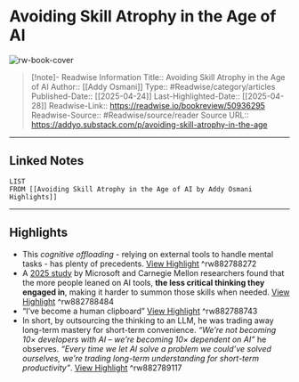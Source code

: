 # Avoiding Skill Atrophy in the Age of AI

![rw-book-cover](https://readwise-assets.s3.amazonaws.com/media/uploaded_book_covers/profile_174804/https3A2F2Fsubstack-post-media.s3.amazonaws.com2Fpublic2Fimages2F54666fde-e566-4571-999c-4cf7ffaaf00b_1890x1890.png)
<br>
>[!note]- Readwise Information
>Title:: Avoiding Skill Atrophy in the Age of AI
>Author:: [[Addy Osmani]]
>Type:: #Readwise/category/articles
>Published-Date:: [[2025-04-24]]
>Last-Highlighted-Date:: [[2025-04-28]]
>Readwise-Link:: https://readwise.io/bookreview/50936295
>Readwise-Source:: #Readwise/source/reader
>Source URL:: https://addyo.substack.com/p/avoiding-skill-atrophy-in-the-age
--- 

## Linked Notes
```dataview
LIST
FROM [[Avoiding Skill Atrophy in the Age of AI by Addy Osmani Highlights]]
```

---

## Highlights
- This *cognitive offloading* - relying on external tools to handle mental tasks - has plenty of precedents. [View Highlight](https://readwise.io/open/882788272) ^rw882788272
- A [2025 study](https://www.microsoft.com/en-us/research/wp-content/uploads/2025/01/lee_2025_ai_critical_thinking_survey.pdf) by Microsoft and Carnegie Mellon researchers found that the more people leaned on AI tools, **the less critical thinking they engaged in**, making it harder to summon those skills when needed. [View Highlight](https://readwise.io/open/882788484) ^rw882788484
- “I’ve become a human clipboard” [View Highlight](https://readwise.io/open/882788743) ^rw882788743
- In short, by outsourcing the thinking to an LLM, he was trading away long-term mastery for short-term convenience. *“We’re not becoming 10× developers with AI – we’re becoming 10× dependent on AI”* he observes. *“Every time we let AI solve a problem we could’ve solved ourselves, we’re trading long-term understanding for short-term productivity”*. [View Highlight](https://readwise.io/open/882789117) ^rw882789117
